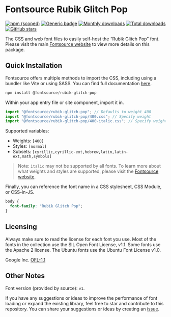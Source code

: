 # Fontsource Rubik Glitch Pop

[![npm (scoped)](https://img.shields.io/npm/v/@fontsource/rubik-glitch-pop?color=brightgreen)](https://www.npmjs.com/package/@fontsource/rubik-glitch-pop) [![Generic badge](https://img.shields.io/badge/fontsource-passing-brightgreen)](https://github.com/fontsource/fontsource) [![Monthly downloads](https://badgen.net/npm/dm/@fontsource/rubik-glitch-pop)](https://github.com/fontsource/fontsource) [![Total downloads](https://badgen.net/npm/dt/@fontsource/rubik-glitch-pop)](https://github.com/fontsource/fontsource) [![GitHub stars](https://img.shields.io/github/stars/fontsource/fontsource.svg?style=social&label=Star)](https://github.com/fontsource/fontsource/stargazers)

The CSS and web font files to easily self-host the “Rubik Glitch Pop” font. Please visit the main [Fontsource website](https://fontsource.org/fonts/rubik-glitch-pop) to view more details on this package.

## Quick Installation

Fontsource offers multiple methods to import the CSS, including using a bundler like Vite or using SASS. You can find full documentation [here](https://fontsource.org/docs/getting-started/introduction).

```javascript
npm install @fontsource/rubik-glitch-pop
```

Within your app entry file or site component, import it in.

```javascript
import "@fontsource/rubik-glitch-pop"; // Defaults to weight 400
import "@fontsource/rubik-glitch-pop/400.css"; // Specify weight
import "@fontsource/rubik-glitch-pop/400-italic.css"; // Specify weight and style
```

Supported variables:
- Weights: `[400]`
- Styles: `[normal]`
- Subsets: `[cyrillic,cyrillic-ext,hebrew,latin,latin-ext,math,symbols]`

> Note: `italic` may not be supported by all fonts. To learn more about what weights and styles are supported, please visit the [Fontsource website](https://fontsource.org/fonts/rubik-glitch-pop).

Finally, you can reference the font name in a CSS stylesheet, CSS Module, or CSS-in-JS.

```css
body {
  font-family: "Rubik Glitch Pop";
}
```

## Licensing
Always make sure to read the license for each font you use. Most of the fonts in the collection use the SIL Open Font License, v1.1. Some fonts use the Apache 2 license. The Ubuntu fonts use the Ubuntu Font License v1.0.

Google Inc.
[OFL-1.1](http://scripts.sil.org/OFL)

## Other Notes
Font version (provided by source): `v1`.

If you have any suggestions or ideas to improve the performance of font loading or expand the existing library, feel free to star and contribute to this repository. You can share your suggestions or ideas by creating an [issue](https://github.com/fontsource/fontsource/issues).